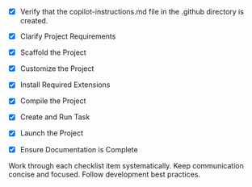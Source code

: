<!-- Use this file to provide workspace-specific custom instructions to Copilot. For more details, visit https://code.visualstudio.com/docs/copilot/copilot-customization#_use-a-githubcopilotinstructionsmd-file -->
- [x] Verify that the copilot-instructions.md file in the .github directory is created.

- [x] Clarify Project Requirements
	
- [x] Scaffold the Project
	
- [x] Customize the Project
	
- [x] Install Required Extensions
	
- [x] Compile the Project
	
- [x] Create and Run Task
	
- [x] Launch the Project
	
- [x] Ensure Documentation is Complete
	

Work through each checklist item systematically.
Keep communication concise and focused.
Follow development best practices.
